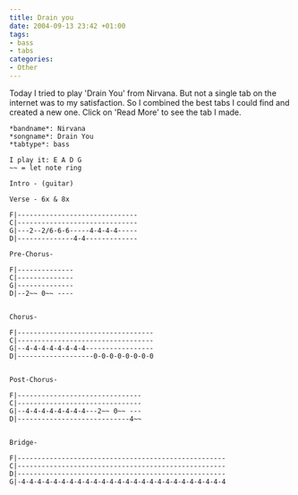 ```yaml
---
title: Drain you
date: 2004-09-13 23:42 +01:00
tags:
- bass
- tabs
categories:
- Other
---
```

Today I tried to play 'Drain You' from Nirvana. But not a single tab on the internet was to my satisfaction. So I combined the best tabs I could find and created a new one.
Click on 'Read More' to see the tab I made.

```
*bandname*: Nirvana
*songname*: Drain You
*tabtype*: bass

I play it: E A D G
~~ = let note ring

Intro - (guitar)

Verse - 6x & 8x

F|------------------------------
C|------------------------------
G|---2--2/6-6-6-----4-4-4-4-----
D|--------------4-4-------------

Pre-Chorus-

F|--------------
C|--------------
G|--------------
D|--2~~ 0~~ ----


Chorus-

F|----------------------------------
C|----------------------------------
G|--4-4-4-4-4-4-4-4-----------------
D|-------------------0-0-0-0-0-0-0-0


Post-Chorus-

F|-------------------------------
C|-------------------------------
G|--4-4-4-4-4-4-4-4---2~~ 0~~ ---
D|----------------------------4~~


Bridge-

F|----------------------------------------------------
C|----------------------------------------------------
D|----------------------------------------------------
G|-4-4-4-4-4-4-4-4-4-4-4-4-4-4-4-4-4-4-4-4-4-4-4-4-4-4
```